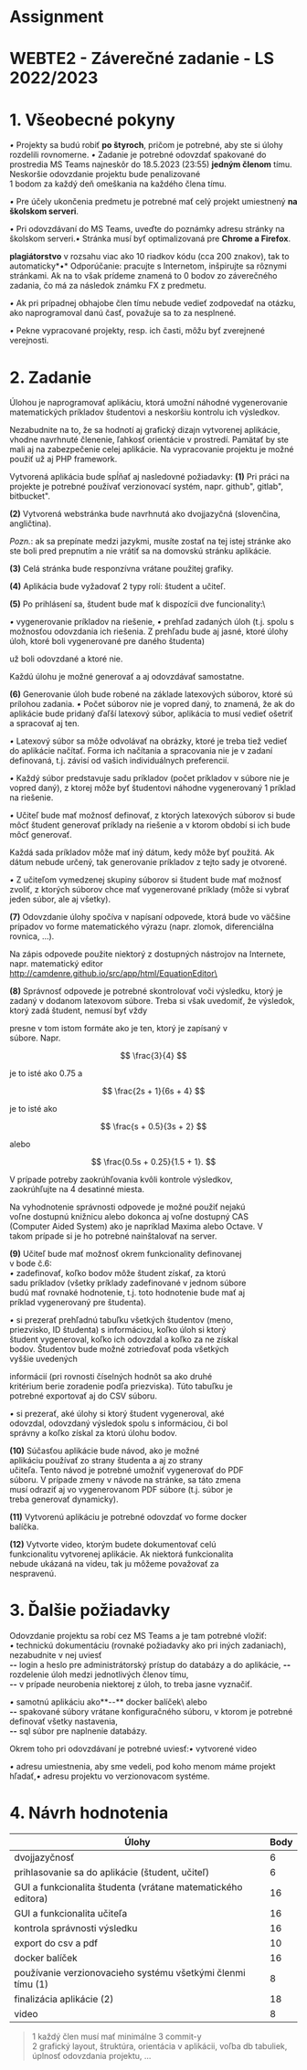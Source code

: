 # Assignment 

# WEBTE2 - Záverečné zadanie - LS 2022/2023

# 1\. Všeobecné pokyny

*•* Projekty sa budú robiť **po štyroch**, pričom je potrebné,
aby ste si úlohy rozdelili rovnomerne.
*•* Zadanie je potrebné odovzdať spakované do prostredia MS Teams
najneskôr do 18.5.2023 (23:55) **jedným členom** tímu. Neskoršie
odovzdanie projektu bude penalizované\
1 bodom za každý deň omeškania na každého člena tímu.

*•* Pre účely ukončenia predmetu je potrebné mať celý projekt
umiestnený **na školskom serveri**.

*•* Pri odovzdávaní do MS Teams, uveďte do poznámky adresu
stránky na školskom serveri.*•* Stránka musí byť optimalizovaná
pre **Chrome a Firefox**.

**plagiátorstvo** v rozsahu viac ako 10 riadkov kódu (cca 200
znakov), tak to automaticky*•* Odporúčanie: pracujte s Internetom,
inšpirujte sa rôznymi stránkami. Ak na to však prídeme znamená to 0
bodov zo záverečného zadania, čo má za následok známku FX z
predmetu.

*•* Ak pri prípadnej obhajobe člen tímu nebude vedieť
zodpovedať na otázku, ako naprogramoval danú časť, považuje sa
to za nesplnené.

*•* Pekne vypracované projekty, resp. ich časti, môžu byť
zverejnené verejnosti.

# 2\. Zadanie

Úlohou je naprogramovať aplikáciu, ktorá umožní náhodné
vygenerovanie matematických príkladov študentovi a neskoršiu
kontrolu ich výsledkov.

Nezabudnite na to, že sa hodnotí aj grafický dizajn vytvorenej
aplikácie, vhodne navrhnuté členenie, ľahkosť orientácie v
prostredí. Pamätať by ste mali aj na zabezpečenie celej
aplikácie. Na vypracovanie projektu je možné použiť už aj PHP
framework.

Vytvorená aplikácia bude spĺňať aj nasledovné požiadavky:
**\(1\)** Pri práci na projekte je potrebné používať verzionovací
systém, napr. github", gitlab", bitbucket".

**\(2\)** Vytvorená webstránka bude navrhnutá ako dvojjazyčná
(slovenčina, angličtina).

*Pozn.*: ak sa prepínate medzi jazykmi, musíte zostať na tej istej
stránke ako ste boli pred prepnutím a nie vrátiť sa na domovskú
stránku aplikácie.

**\(3\)** Celá stránka bude responzívna vrátane použitej grafiky.

**\(4\)** Aplikácia bude vyžadovať 2 typy rolí: študent a učiteľ.

**\(5\)** Po prihlásení sa, študent bude mať k dispozícii dve
funcionality:\

*•* vygenerovanie príkladov na riešenie, *•* prehľad zadaných
úloh (t.j. spolu s možnosťou odovzdania ich riešenia. Z prehľadu
bude aj jasné, ktoré úlohy úloh, ktoré boli vygenerované pre
daného študenta)

už boli odovzdané a ktoré nie.

Každú úlohu je možné generovať a aj odovzdávať samostatne.

**\(6\)** Generovanie úloh bude robené na základe latexových súborov,
ktoré sú prílohou zadania. *•* Počet súborov nie je vopred daný,
to znamená, že ak do aplikácie bude pridaný ďaľší latexový
súbor, aplikácia to musí vedieť ošetriť a spracovať aj ten.

*•* Latexový súbor sa môže odvolávať na obrázky, ktoré je
treba tiež vedieť do aplikácie načítať. Forma ich načítania a
spracovania nie je v zadaní definovaná, t.j. závisí od vašich
individuálnych preferencií.

*•* Každý súbor predstavuje sadu príkladov (počet príkladov v
súbore nie je vopred daný), z ktorej môže byť študentovi
náhodne vygenerovaný 1 príklad na riešenie.

*•* Učiteľ bude mať možnosť definovať, z ktorých latexových
súborov si bude môcť študent generovať príklady na riešenie a v
ktorom období si ich bude môcť generovať.

Každá sada príkladov môže mať iný dátum, kedy môže byť
použitá. Ak dátum nebude určený, tak generovanie príkladov z
tejto sady je otvorené.

*•* Z učiteľom vymedzenej skupiny súborov si študent bude mať
možnosť zvoliť, z ktorých súborov chce mať vygenerované
príklady (môže si vybrať jeden súbor, ale aj všetky).

**\(7\)** Odovzdanie úlohy spočíva v napísaní odpovede, ktorá bude
vo väčšine prípadov vo forme matematického výrazu (napr. zlomok,
diferenciálna rovnica, \...).

Na zápis odpovede použite niektorý z dostupných nástrojov na
Internete, napr. matematický editor
http://camdenre.github.io/src/app/html/EquationEditor\

**\(8\)** Správnosť odpovede je potrebné skontrolovať voči výsledku,
ktorý je zadaný v dodanom latexovom súbore. Treba si však
uvedomiť, že výsledok, ktorý zadá študent, nemusí byť vždy

presne v tom istom formáte ako je ten, ktorý je zapísaný v          
súbore. Napr.    

$$
\frac{3}{4}
$$

je to isté ako 0.75 a

$$
\frac{2s + 1}{6s + 4}
$$

je to isté ako

$$
\frac{s + 0.5}{3s + 2}
$$ 

alebo

$$
\frac{0.5s + 0.25}{1.5 + 1}.
$$

V prípade potreby zaokrúhľovania kvôli kontrole výsledkov,          
zaokrúhľujte na 4 desatinné miesta.                                
                                                                    
Na vyhodnotenie správnosti odpovede je možné použiť nejakú          
voľne dostupnú knižnicu alebo dokonca aj voľne dostupný CAS         
(Computer Aided System) ako je napríklad Maxima alebo Octave. V     
takom prípade si je ho potrebné nainštalovať na server.             
                                                                    
**\(9\)** Učiteľ bude mať možnosť okrem funkcionality definovanej       
v bode č.6:                                                       
*•* zadefinovať, koľko bodov môže študent získať, za ktorú          
sadu príkladov (všetky príklady zadefinované v jednom súbore        
budú mať rovnaké hodnotenie, t.j. toto hodnotenie bude mať aj       
príklad vygenerovaný pre študenta).                                 
                                                                    
*•* si prezerať prehľadnú tabuľku všetkých študentov (meno,         
priezvisko, ID študenta) s informáciou, koľko úloh si ktorý         
študent vygeneroval, koľko ich odovzdal a koľko za ne získal        
bodov. Študentov bude možné zotrieďovať poda všetkých               
vyššie uvedených                                                    
                                                                    
informácií (pri rovnosti číselných hodnôt sa ako druhé              
kritérium berie zoradenie podľa priezviska). Túto tabuľku je        
potrebné exportovať aj do CSV súboru.                               
                                                                    
*•* si prezerať, aké úlohy si ktorý študent vygeneroval, aké        
odovzdal, odovzdaný výsledok spolu s informáciou, či bol            
správny a koľko získal za ktorú úlohu bodov.                        
                                                                    
**\(10\)** Súčasťou aplikácie bude návod, ako je možné                  
aplikáciu používať zo strany študenta a aj zo strany                
učiteľa. Tento návod je potrebné umožniť vygenerovať do PDF         
súboru. V prípade zmeny v návode na stránke, sa táto zmena          
musí odraziť aj vo vygenerovanom PDF súbore (t.j. súbor je          
treba generovať dynamicky).                                         
                                                                    
**\(11\)** Vytvorenú aplikáciu je potrebné odovzdať vo forme docker     
balíčka.                                                            
                                                                    
**\(12\)** Vytvorte video, ktorým budete dokumentovať celú              
funkcionalitu vytvorenej aplikácie. Ak niektorá funkcionalita       
nebude ukázaná na videu, tak ju môžeme považovať za                 
nespravenú.                                                         

# 3\. Ďalšie požiadavky

Odovzdanie projektu sa robí cez MS Teams a je tam potrebné
vložiť:\
*•* technickú dokumentáciu (rovnaké požiadavky ako pri iných
zadaniach), nezabudnite v nej uviesť\
**--** login a heslo pre administrátorský prístup do databázy a do
aplikácie, **--** rozdelenie úloh medzi jednotlivých členov
tímu,\
**--** v prípade neurobenia niektorej z úloh, to treba jasne vyznačiť.

*•* samotnú aplikáciu ako**--** docker balíček\ alebo\
**--** spakované súbory vrátane konfiguračného súboru, v ktorom
je potrebné definovať všetky nastavenia,\
**--** sql súbor pre naplnenie databázy.

Okrem toho pri odovzdávaní je potrebné uviesť:*•* vytvorené video

*•* adresu umiestnenia, aby sme vedeli, pod koho menom máme projekt
hľadať,*•* adresu projektu vo verzionovacom systéme.

# 4\. Návrh hodnotenia

| **Úlohy**                                                    | **Body**   |
| ------------------------------------------------------------ | ---------- |
| dvojjazyčnosť                                                | 6          |
| prihlasovanie sa do aplikácie (študent, učiteľ)              | 6          |
| GUI a funkcionalita študenta (vrátane matematického editora) | 16         |
| GUI a funkcionalita učiteľa                                  | 16         |
| kontrola správnosti výsledku                                 | 16         |
| export do csv a pdf                                          | 10         |
| docker balíček                                               | 16         |
| používanie verzionovacieho systému všetkými členmi tímu (1)  | 8          |
| finalizácia aplikácie (2)                                    | 18         |
| video                                                        | 8          |

> 1 každý člen musí mať minimálne 3 commit-y\
> 2 grafický layout, štruktúra, orientácia v aplikácii, voľba db
> tabuliek, úplnosť odovzdania projektu, \...
